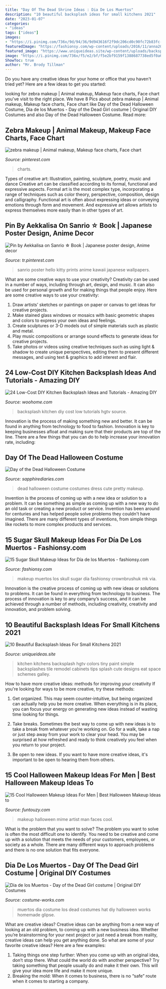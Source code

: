 ```yaml
---
title: "Day Of The Dead Shrine Ideas : Dia De Los Muertos"
description: "10 beautiful backsplash ideas for small kitchens 2021"
date: "2023-01-07"
categories:
- "ideas"
tags: ["ideas"]
images:
- "https://i.pinimg.com/736x/9d/94/36/9d943616f2f9dc206cd0c90fc72b83fc--zebra-makeup-halloween-cosplay.jpg"
featuredImage: "https://fashionsy.com/wp-content/uploads/2016/11/anna20-630x840.jpeg"
featured_image: "https://www.uniqueideas.site/wp-content/uploads/backsplashes-for-small-kitchens-pictures-ideas-from-hgtv-hgtv-1.jpeg"
image: "https://i.pinimg.com/736x/f5/e2/bf/f5e2bf9159f1388687738ed5f0a6087c.jpg"
ShowToc: true
author: "Mr. Brody Tillman"
---
```



Do you have any creative ideas for your home or office that you haven't tried yet? Here are a few ideas to get you started: 

	

		
looking for zebra makeup | Animal makeup, Makeup face charts, Face chart you've visit to the right place. We have 8 Pics about zebra makeup | Animal makeup, Makeup face charts, Face chart like Day of the Dead Halloween Costume, Dia de los Muertos - Day of the Dead Girl costume | Original DIY Costumes and also Day of the Dead Halloween Costume. Read more:
		
    
## Zebra Makeup | Animal Makeup, Makeup Face Charts, Face Chart

<img loading=lazy src="https://i.pinimg.com/736x/9d/94/36/9d943616f2f9dc206cd0c90fc72b83fc--zebra-makeup-halloween-cosplay.jpg" onerror="this.onerror=null;this.src='https://tse4.mm.bing.net/th?id=OIP.RAJ6O0_oyb5ATpUio1BTuAHaJ3&amp;pid=15.1';" alt="zebra makeup | Animal makeup, Makeup face charts, Face chart">

_Source: pinterest.com_

>charts. 

	

Types of creative art: Illustration, painting, sculpture, poetry, music and dance
Creative art can be classified according to its formal, functional and expressive aspects. Formal art is the most complex type, incorporating a range of techniques such as color theory, perspective, composition, design and calligraphy. Functional art is often about expressing ideas or conveying emotions through form and movement. And expressive art allows artists to express themselves more easily than in other types of art.

    
## Pin By Aekkalisa On Sanrio ☆ Book | Japanese Poster Design, Anime Decor

<img loading=lazy src="https://i.pinimg.com/736x/f5/e2/bf/f5e2bf9159f1388687738ed5f0a6087c.jpg" onerror="this.onerror=null;this.src='https://tse2.mm.bing.net/th?id=OIP.pUb5Gnnme3Dl6ctYXaQpyAHaKS&amp;pid=15.1';" alt="Pin by Aekkalisa on Sanrio ☆ Book | Japanese poster design, Anime decor">

_Source: tr.pinterest.com_

>sanrio poster hello kitty prints anime kawaii japanese wallpapers. 

	

What are some creative ways to use your creativity?
Creativity can be used in a number of ways, including through art, design, and music. It can also be used for personal growth and for making things that people enjoy. Here are some creative ways to use your creativity: 
1. Draw artists’ sketches or paintings on paper or canvas to get ideas for creative projects. 
2. Make stained glass windows or mosaics with basic geometric shapes and colors to express your own ideas and feelings. 
3. Create sculptures or 3-D models out of simple materials such as plastic and metal. 
4. Play music compositions or arrange sound effects to generate ideas for creative projects. 
5. Take photos or videos using creative techniques such as using light & shadow to create unique perspectives, editing them to present different messages, and using text & graphics to add interest and flair.

    
## 24 Low-Cost DIY Kitchen Backsplash Ideas And Tutorials - Amazing DIY

<img loading=lazy src="http://www.woohome.com/wp-content/uploads/2014/08/DIY-Kitchen-Backsplash-10-2.jpg" onerror="this.onerror=null;this.src='https://tse3.mm.bing.net/th?id=OIP.zvj959Nb_pCM-3d2VfLClgHaJ4&amp;pid=15.1';" alt="24 Low-Cost DIY Kitchen Backsplash Ideas and Tutorials - Amazing DIY">

_Source: woohome.com_

>backsplash kitchen diy cost low tutorials hgtv source. 

	

Innovation is the process of making something new and better. It can be found in anything from technology to food to fashion. Innovation is key to keeping businesses afloat and making sure that their products are top of the line. There are a few things that you can do to help increase your innovation rate, including:

    
## Day Of The Dead Halloween Costume

<img loading=lazy src="https://sapphirediaries.com/wp-content/uploads/2015/10/MG_2870.jpg" onerror="this.onerror=null;this.src='https://tse3.mm.bing.net/th?id=OIP.qE6XjOgLmYM5F28p8qXc2gHaLH&amp;pid=15.1';" alt="Day of the Dead Halloween Costume">

_Source: sapphirediaries.com_

>dead halloween costume costumes dress cute pretty makeup. 

	

Invention is the process of coming up with a new idea or solution to a problem. It can be something as simple as coming up with a new way to do an old task or creating a new product or service. Invention has been around for centuries and has helped people solve problems they couldn't have imagined. There are many different types of inventions, from simple things like rockets to more complex products and services.

    
## 15 Sugar Skull Makeup Ideas For Día De Los Muertos - Fashionsy.com

<img loading=lazy src="https://fashionsy.com/wp-content/uploads/2016/11/anna20-630x840.jpeg" onerror="this.onerror=null;this.src='https://tse1.mm.bing.net/th?id=OIP.ey1UDIxS4ROqBGEgUSby7AHaJ4&amp;pid=15.1';" alt="15 Sugar Skull Makeup Ideas for Día de los Muertos - fashionsy.com">

_Source: fashionsy.com_

>makeup muertos los skull sugar día fashionsy crownbrushuk mk via. 

	

Innovation is the creative process of coming up with new ideas or solutions to problems. It can be found in everything from technology to business. The process of innovation is key to any company’s success, and it can be achieved through a number of methods, including creativity, creativity and innovation, and problem solving.

    
## 10 Beautiful Backsplash Ideas For Small Kitchens 2021

<img loading=lazy src="https://www.uniqueideas.site/wp-content/uploads/backsplashes-for-small-kitchens-pictures-ideas-from-hgtv-hgtv-1.jpeg" onerror="this.onerror=null;this.src='https://tse2.mm.bing.net/th?id=OIP.Jx0JBc_Qykfm3vnCfn5jJwHaJ4&amp;pid=15.1';" alt="10 Beautiful Backsplash Ideas For Small Kitchens 2021">

_Source: uniqueideas.site_

>kitchen kitchens backsplash hgtv colors tiny paint simple backsplashes tile remodel cabinets tips splash cute designs eat space schemes galley. 

	

How to have more creative ideas: methods for improving your creativity
If you're looking for ways to be more creative, try these methods:
1. Get organized. This may seem counter-intuitive, but being organized can actually help you be more creative. When everything is in its place, you can focus your energy on generating new ideas instead of wasting time looking for things.

2. Take breaks. Sometimes the best way to come up with new ideas is to take a break from whatever you're working on. Go for a walk, take a nap or just step away from your work to clear your head. You may be surprised at how refreshed and ready to think creatively you feel when you return to your project.

3. Be open to new ideas. If you want to have more creative ideas, it's important to be open to hearing them from others.

    
## 15 Cool Halloween Makeup Ideas For Men | Best Halloween Makeup Ideas To

<img loading=lazy src="https://menshairstyle.funtouzy.com/wp-content/uploads/2019/09/Mime-Artist-Halloween-Makeup-04.jpg" onerror="this.onerror=null;this.src='https://tse4.mm.bing.net/th?id=OIP.WWHqyuFZFsml33VDM07XtQHaLH&amp;pid=15.1';" alt="15 Cool Halloween Makeup Ideas For Men | Best Halloween Makeup Ideas to">

_Source: funtouzy.com_

>makeup halloween mime artist man faces cool. 

	

What is the problem that you want to solve?
The problem you want to solve is often the most difficult one to identify. You need to be creative and come up with a solution that meets the needs of your customers, employees, or society as a whole. There are many different ways to approach problems and there is no one solution that fits everyone.

    
## Dia De Los Muertos - Day Of The Dead Girl Costume | Original DIY Costumes

<img loading=lazy src="https://photos.costume-works.com/full/dia_de_los_muertos_girl.jpg" onerror="this.onerror=null;this.src='https://tse3.mm.bing.net/th?id=OIP.8PxknHa4QigHkG0SWI5rJAHaLJ&amp;pid=15.1';" alt="Dia de los Muertos - Day of the Dead Girl costume | Original DIY Costumes">

_Source: costume-works.com_

>muertos dia costume los dead costumes hat diy halloween works homemade glipse. 

	

What are creative ideas?
Creative ideas can be anything from a new way of looking at an old problem, to coming up with a new business idea. Whether you’re brainstorming for your next project or just need a break from reality, creative ideas can help you get anything done. So what are some of your favorite creative ideas? Here are a few examples: 
1) Taking things one step further: When you come up with an original idea, don’t stop there. What could the world do with another perspective? Try taking something that people usually do and make it their own. This will give your idea more life and make it more unique. 
2) Breaking the mold: When it comes to business, there is no “safe” route when it comes to starting a company.

